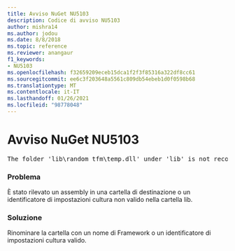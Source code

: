 ```yaml
---
title: Avviso NuGet NU5103
description: Codice di avviso NU5103
author: mishra14
ms.author: jodou
ms.date: 8/8/2018
ms.topic: reference
ms.reviewer: anangaur
f1_keywords:
- NU5103
ms.openlocfilehash: f32659209eceb15dca1f2f3f85316a322df8cc61
ms.sourcegitcommit: ee6c3f203648a5561c809db54ebeb1d0f0598b68
ms.translationtype: MT
ms.contentlocale: it-IT
ms.lasthandoff: 01/26/2021
ms.locfileid: "98778048"
---
```

# <a name="nuget-warning-nu5103"></a>Avviso NuGet NU5103
<pre>The folder 'lib\random_tfm\temp.dll' under 'lib' is not recognized as a valid framework name or a supported culture identifier. Rename it to a valid framework name or culture identifier.</pre>

### <a name="issue"></a>Problema

È stato rilevato un assembly in una cartella di destinazione o un identificatore di impostazioni cultura non valido nella cartella lib.


### <a name="solution"></a>Soluzione

Rinominare la cartella con un nome di Framework o un identificatore di impostazioni cultura valido.

